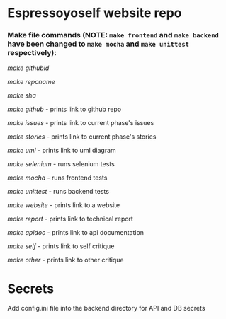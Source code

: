# Espressoyoself website repo

### Make file commands (NOTE: `make frontend` and `make backend` have been changed to `make mocha` and `make unittest` respectively):

*make githubid*

*make reponame*

*make sha*

*make github*   - prints link to github repo

*make issues*   - prints link to current phase's issues

*make stories*  - prints link to current phase's stories

*make uml*      - prints link to uml diagram

*make selenium* - runs selenium tests

*make mocha* - runs frontend tests

*make unittest*  - runs backend tests

*make website*  - prints link to a website

*make report*   - prints link to technical report

*make apidoc*   - prints link to api documentation

*make self*     - prints link to self critique

*make other* - prints link to other critique

# Secrets

Add config.ini file into the backend directory for API and DB secrets
